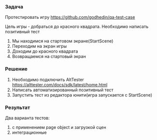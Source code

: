 ### Задача

Протестировать игру https://github.com/godhedin/qa-test-case

Цель игры - добраться до красного квадрата.
Необходимо написать позитивный тест
1. Мы находимся на стартовом экране(StartScene)
2. Переходим на экран игры
3. Доходим до красного квадрата
4. Возвращаемся на стартовый экран


### Решение
1. Необходимо подключить AltTester https://alttester.com/docs/sdk/latest/home.html
2. Написать автоматизированный позитивный тест
3. Запустить тест из редактора юнити(игра запускается с StartScene)

### Результат
Два варианта тестов:
1. с применением page object и загрузкой сцен
2. интеграционные 
